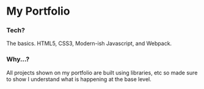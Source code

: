 # My Portfolio

### Tech?

The basics. HTML5, CSS3, Modern-ish Javascript, and Webpack.

### Why...?

All projects shown on my portfolio are built using libraries, etc so made sure to show I understand what is happening at the base level.
